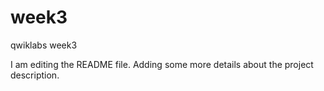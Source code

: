 # week3
qwiklabs week3

I am editing the README file. Adding some more details about the project description.
